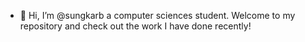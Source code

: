 - 👋 Hi, I’m @sungkarb a computer sciences student. Welcome to my repository and check out the work I have done recently!

<!---
sungkarb/sungkarb is a ✨ special ✨ repository because its `README.md` (this file) appears on your GitHub profile.
You can click the Preview link to take a look at your changes.
--->
